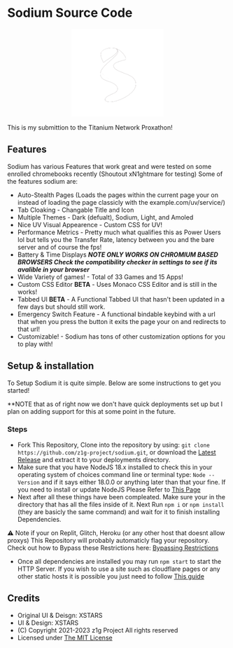 # Sodium Source Code

<p align="center">
  <img src="./ultraviolet-static/public/sodium.png" height="200">
</p>

This is my submittion to the Titanium Network Proxathon!

## Features

Sodium has various Features that work great and were tested on some enrolled chromebooks recently (Shoutout xN1ghtmare for testing)
Some of the features sodium are:

- Auto-Stealth Pages (Loads the pages within the current page your on instead of loading the page classicly with the example.com/uv/service/)
- Tab Cloaking - Changable Title and Icon
- Multiple Themes - Dark (defualt), Sodium, Light, and Amoled
- Nice UV Visual Appearence - Custom CSS for UV!
- Performance Metrics - Pretty much what qualifies this as Power Users lol but tells you the Transfer Rate, latency between you and the bare server and of course the fps!
- Battery & Time Displays ***NOTE ONLY WORKS ON CHROMIUM BASED BROWSERS Check the compatibility checker in settings to see if its avalible in your browser***
- Wide Variety of games! - Total of 33 Games and 15 Apps!
- Custom CSS Editor **BETA** - Uses Monaco CSS Editor and is still in the works!
- Tabbed UI **BETA** - A Functional Tabbed UI that hasn't been updated in a few days but should still work.
- Emergency Switch Feature - A functional bindable keybind with a url that when you press the button it exits the page your on and redirects to that url!
- Customizable! - Sodium has tons of other customization options for you to play with!

## Setup & installation

To Setup Sodium it is quite simple. Below are some instructions to get you started!

**NOTE that as of right now we don't have quick deployments set up but I plan on adding support for this at some point in the future.

### Steps

- Fork This Repository, Clone into the repository by using: `git clone https://github.com/z1g-project/sodium.git`, or download the [Latest Release](https://github.com/z1g-project/sodium/releases) and extract it to your deployments directory.
- Make sure that you have NodeJS 18.x installed to check this in your operating system of choices command line or terminal type: `Node --Version` and if it says either 18.0.0 or anything later than that your fine. If you need to install or update NodeJS Please Refer to [This Page](https://nodejs.org/en/download)
- Next after all these things have been compleated. Make sure your in the directory that has all the files inside of it. Next Run `npm i` or `npm install` (they are basicly the same command) and wait for it to finish installing Dependencies.

⚠️ Note if your on Replit, Glitch, Heroku (or any other host that doesnt allow proxys) This Repository will probably automaticly flag your repository. Check out how to Bypass these Restrictions here: [Bypassing Restrictions](https://github.com/holy-unblocker/website-aio/wiki/Circumventing-deployment-restrictions)

- Once all dependencies are installed you may run `npm start` to start the HTTP Server. If you wish to use a site such as cloudflare pages or any other static hosts it is possible you just need to follow [This guide](static-hosting.md)

## Credits

- Original UI & Deisgn: XSTARS
- UI & Design: XSTARS
- (C) Copyright 2021-2023 z1g Project All rights reserved
- Licensed under [The MIT License](https://github.com/z1g-project/z1g-Project-Hub/blob/master/LICENSE.txt)
